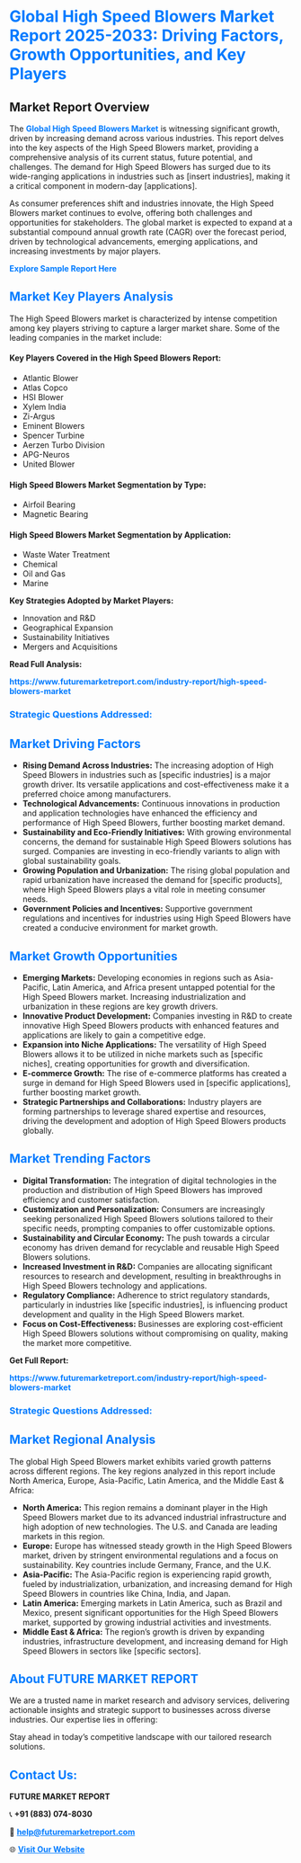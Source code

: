<h1 style="color: #007BFF;">Global High Speed Blowers Market Report 2025-2033: Driving Factors, Growth Opportunities, and Key Players</h1>

<section id="overview">
<h2>Market Report Overview</h2>
<p>The <a href="https://www.futuremarketreport.com/industry-report/high-speed-blowers-market" style="color: #007BFF; text-decoration: none;"><strong>Global High Speed Blowers Market</strong></a> is witnessing significant growth, driven by increasing demand across various industries. This report delves into the key aspects of the High Speed Blowers market, providing a comprehensive analysis of its current status, future potential, and challenges. The demand for High Speed Blowers has surged due to its wide-ranging applications in industries such as [insert industries], making it a critical component in modern-day [applications].</p>
<p>As consumer preferences shift and industries innovate, the High Speed Blowers market continues to evolve, offering both challenges and opportunities for stakeholders. The global market is expected to expand at a substantial compound annual growth rate (CAGR) over the forecast period, driven by technological advancements, emerging applications, and increasing investments by major players.</p>
</section>

<section id="overview">
<p><a href="https://www.futuremarketreport.com/request-sample/reportId=61268" style="color: #007BFF; text-decoration: none;"><strong>Explore Sample Report Here</strong></a></p>
</section>

<section id="key-players">
<h2 style="color: #007BFF;">Market Key Players Analysis</h2>
<p>The High Speed Blowers market is characterized by intense competition among key players striving to capture a larger market share. Some of the leading companies in the market include:</p>
<h4>Key Players Covered in the High Speed Blowers Report:</h4>
<ul><li>Atlantic Blower</li><li>Atlas Copco</li><li>HSI Blower</li><li>Xylem India</li><li>Zi-Argus</li><li>Eminent Blowers</li><li>Spencer Turbine</li><li>Aerzen Turbo Division</li><li>APG-Neuros</li><li>United Blower</li></ul>
<h4>High Speed Blowers Market Segmentation by Type:</h4>
<ul><li>Airfoil Bearing</li><li>Magnetic Bearing</li></ul>

<h4>High Speed Blowers Market Segmentation by Application:</h4>
<ul><li>Waste Water Treatment</li><li>Chemical</li><li>Oil and Gas</li><li>Marine</li></ul>
<p><strong>Key Strategies Adopted by Market Players:</strong></p>
<ul>
<li>Innovation and R&D</li>
<li>Geographical Expansion</li>
<li>Sustainability Initiatives</li>
<li>Mergers and Acquisitions</li>
</ul>
</section>

<section>
<p><strong>Read Full Analysis: </strong></p><a href="https://www.futuremarketreport.com/industry-report/high-speed-blowers-market" style="color: #007BFF; text-decoration: none;"><strong>https://www.futuremarketreport.com/industry-report/high-speed-blowers-market</strong></a>
<h3 style="color: #007BFF;">Strategic Questions Addressed:</h3>
</section>

<section id="driving-factors">
<h2 style="color: #007BFF;">Market Driving Factors</h2>
<ul>
<li><strong>Rising Demand Across Industries:</strong> The increasing adoption of High Speed Blowers in industries such as [specific industries] is a major growth driver. Its versatile applications and cost-effectiveness make it a preferred choice among manufacturers.</li>
<li><strong>Technological Advancements:</strong> Continuous innovations in production and application technologies have enhanced the efficiency and performance of High Speed Blowers, further boosting market demand.</li>
<li><strong>Sustainability and Eco-Friendly Initiatives:</strong> With growing environmental concerns, the demand for sustainable High Speed Blowers solutions has surged. Companies are investing in eco-friendly variants to align with global sustainability goals.</li>
<li><strong>Growing Population and Urbanization:</strong> The rising global population and rapid urbanization have increased the demand for [specific products], where High Speed Blowers plays a vital role in meeting consumer needs.</li>
<li><strong>Government Policies and Incentives:</strong> Supportive government regulations and incentives for industries using High Speed Blowers have created a conducive environment for market growth.</li>
</ul>
</section>

<section id="growth-opportunities">
<h2 style="color: #007BFF;">Market Growth Opportunities</h2>
<ul>
<li><strong>Emerging Markets:</strong> Developing economies in regions such as Asia-Pacific, Latin America, and Africa present untapped potential for the High Speed Blowers market. Increasing industrialization and urbanization in these regions are key growth drivers.</li>
<li><strong>Innovative Product Development:</strong> Companies investing in R&D to create innovative High Speed Blowers products with enhanced features and applications are likely to gain a competitive edge.</li>
<li><strong>Expansion into Niche Applications:</strong> The versatility of High Speed Blowers allows it to be utilized in niche markets such as [specific niches], creating opportunities for growth and diversification.</li>
<li><strong>E-commerce Growth:</strong> The rise of e-commerce platforms has created a surge in demand for High Speed Blowers used in [specific applications], further boosting market growth.</li>
<li><strong>Strategic Partnerships and Collaborations:</strong> Industry players are forming partnerships to leverage shared expertise and resources, driving the development and adoption of High Speed Blowers products globally.</li>
</ul>
</section>

<section id="trending-factors">
<h2 style="color: #007BFF;">Market Trending Factors</h2>
<ul>
<li><strong>Digital Transformation:</strong> The integration of digital technologies in the production and distribution of High Speed Blowers has improved efficiency and customer satisfaction.</li>
<li><strong>Customization and Personalization:</strong> Consumers are increasingly seeking personalized High Speed Blowers solutions tailored to their specific needs, prompting companies to offer customizable options.</li>
<li><strong>Sustainability and Circular Economy:</strong> The push towards a circular economy has driven demand for recyclable and reusable High Speed Blowers solutions.</li>
<li><strong>Increased Investment in R&D:</strong> Companies are allocating significant resources to research and development, resulting in breakthroughs in High Speed Blowers technology and applications.</li>
<li><strong>Regulatory Compliance:</strong> Adherence to strict regulatory standards, particularly in industries like [specific industries], is influencing product development and quality in the High Speed Blowers market.</li>
<li><strong>Focus on Cost-Effectiveness:</strong> Businesses are exploring cost-efficient High Speed Blowers solutions without compromising on quality, making the market more competitive.</li>
</ul>
</section>

<section>
<p><strong>Get Full Report: </strong></p><a href="https://www.futuremarketreport.com/industry-report/high-speed-blowers-market" style="color: #007BFF; text-decoration: none;"><strong>https://www.futuremarketreport.com/industry-report/high-speed-blowers-market</strong></a>
<h3 style="color: #007BFF;">Strategic Questions Addressed:</h3>
</section>


<section id="regional-analysis">
<h2 style="color: #007BFF;">Market Regional Analysis</h2>
<p>The global High Speed Blowers market exhibits varied growth patterns across different regions. The key regions analyzed in this report include North America, Europe, Asia-Pacific, Latin America, and the Middle East & Africa:</p>
<ul>
<li><strong>North America:</strong> This region remains a dominant player in the High Speed Blowers market due to its advanced industrial infrastructure and high adoption of new technologies. The U.S. and Canada are leading markets in this region.</li>
<li><strong>Europe:</strong> Europe has witnessed steady growth in the High Speed Blowers market, driven by stringent environmental regulations and a focus on sustainability. Key countries include Germany, France, and the U.K.</li>
<li><strong>Asia-Pacific:</strong> The Asia-Pacific region is experiencing rapid growth, fueled by industrialization, urbanization, and increasing demand for High Speed Blowers in countries like China, India, and Japan.</li>
<li><strong>Latin America:</strong> Emerging markets in Latin America, such as Brazil and Mexico, present significant opportunities for the High Speed Blowers market, supported by growing industrial activities and investments.</li>
<li><strong>Middle East & Africa:</strong> The region’s growth is driven by expanding industries, infrastructure development, and increasing demand for High Speed Blowers in sectors like [specific sectors].</li>
</ul>
</section>

<footer>
<h2 style="color: #007BFF;">About FUTURE MARKET REPORT</h2>
<p>We are a trusted name in market research and advisory services, delivering actionable insights and strategic support to businesses across diverse industries. Our expertise lies in offering:</p>

<p>Stay ahead in today’s competitive landscape with our tailored research solutions.</p>

<h2 style="color: #007BFF;">Contact Us:</h2>
<p><strong>FUTURE MARKET REPORT</strong></p>
<p>📞 <strong>+91 (883) 074-8030</strong></p>
<p>📧 <strong><a href="mailto:help@futuremarketreport.com" style="color: #007BFF;">help@futuremarketreport.com</a></strong></p>
<p>🌐 <strong><a href="https://www.futuremarketreport.com/" style="color: #007BFF;">Visit Our Website</a></strong></p>
</footer>